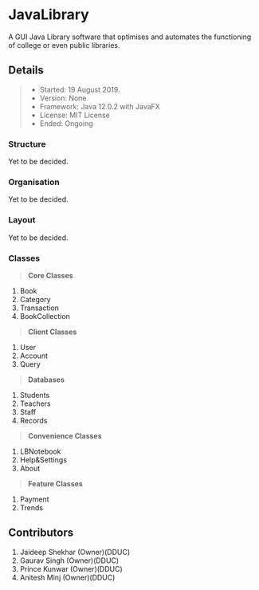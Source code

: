 # JavaLibrary

A GUI Java Library software that optimises and automates the functioning of college or even public libraries.

Details
--------------------------------------
  >* Started: 19 August 2019.
  >* Version: None
  >* Framework: Java 12.0.2 with JavaFX
  >* License: MIT License
  >* Ended: Ongoing

### Structure
Yet to be decided.

### Organisation
Yet to be decided.

### Layout
Yet to be decided.

### Classes

> __Core Classes__
  1) Book
  2) Category
  2) Transaction
  4) BookCollection
> __Client Classes__
  1) User
  2) Account
  3) Query
> __Databases__
  1) Students
  2) Teachers
  3) Staff
  4) Records
> __Convenience Classes__
  1) LBNotebook
  2) Help&Settings
  3) About
> __Feature Classes__
  1) Payment
  2) Trends

Contributors
--------------------
  1) Jaideep Shekhar (Owner)(DDUC)
  2) Gaurav Singh    (Owner)(DDUC)
  3) Prince Kunwar   (Owner)(DDUC)
  4) Anitesh Minj    (Owner)(DDUC)
